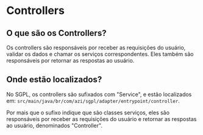 # Controllers

## O que são os Controllers?

Os controllers são responsáveis por receber as requisições do usuário, validar os dados e chamar os serviços correspondentes. Eles também são responsáveis por retornar as respostas ao usuário.

## Onde estão localizados?

No SGPL, os controllers são sufixados com "Service", e estão localizados em: `src/main/java/br/com/azi/sgpl/adapter/entrypoint/controller`.

Por mais que o sufixo indique que são classes serviços, eles são responsáveis por receber as requisições do usuário e retornar as respostas ao usuário, denominados "Controller".
